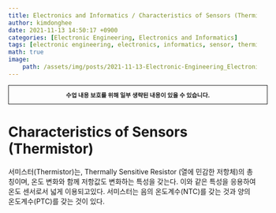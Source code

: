 ```yaml
---
title: Electronics and Informatics / Characteristics of Sensors (Thermistor)
author: kimdonghee
date: 2021-11-13 14:50:17 +0900
categories: [Electronic Engineering, Electronics and Informatics]
tags: [electronic engineering, electronics, informatics, sensor, thermistor]
math: true
image:
    path: /assets/img/posts/2021-11-13-Electronic-Engineering_Electronics-and-Informatics_Characteristics-of-Sensors-Thermistor/preview.jpeg
---
```


<div style="border:1px solid; padding:10px; margin-bottom: 20px; width: 100%; text-align: center;">
<b style="font-size: 0.85em;">수업 내용 보호를 위해 일부 생략된 내용이 있을 수 있습니다.</b><br>
</div>

# **Characteristics of Sensors (Thermistor)**

서미스터(Thermistor)는, Thermally Sensitive Resistor (열에 민감한 저항체)의 총칭이며, 온도 변화와 함께 저항값도 변화하는 특성을 갖는다. 이와 같은 특성을 응용하여 온도 센서로서 넓게 이용되고있다. 서미스터는 음의 온도계수(NTC)를 갖는 것과 양의 온도계수(PTC)를 갖는 것이 있다.